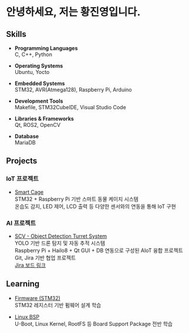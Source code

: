 # 안녕하세요, 저는 황진영입니다.

## Skills

- **Programming Languages**  
  C, C++, Python

- **Operating Systems**  
  Ubuntu, Yocto

- **Embedded Systems**  
  STM32, AVR(Atmega128), Raspberry Pi, Arduino

- **Development Tools**  
  Makefile, STM32CubeIDE, Visual Studio Code

- **Libraries & Frameworks**  
  Qt, ROS2, OpenCV

- **Database**  
  MariaDB

## Projects

### IoT 프로젝트

- [Smart Cage](https://github.com/SulfurCamp/Intel_Mini_Project_SmartCage)  
  STM32 + Raspberry Pi 기반 스마트 동물 케이지 시스템  
  온습도 감지, LED 제어, LCD 출력 등 다양한 센서와의 연동을 통해 IoT 구현

### AI 프로젝트

- [SCV - Object Detection Turret System](https://github.com/SulfurCamp/Intel_AI_Project_Team02)  
  YOLO 기반 드론 탐지 및 자동 추적 시스템  
  Raspberry Pi + Hailo8 + Qt GUI + DB 연동으로 구성된 AIoT 융합 프로젝트  
  Git, Jira 기반 협업 프로젝트  
  [Jira 보드 링크](https://jalerx6809-1756803384052.atlassian.net/jira/software/projects/CRM/boards/1)

## Learning

- [Firmware (STM32)](https://github.com/jeong7231/intel7_review_study/tree/main/2nd_week/jeong7231)  
  STM32 레지스터 기반 펌웨어 설계 학습

- [Linux BSP](https://github.com/jeong7231/linux_bsp/tree/main)  
  U-Boot, Linux Kernel, RootFS 등 Board Support Package 전반 학습
